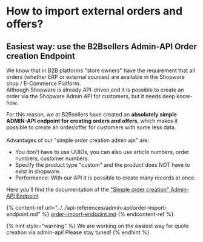 # How to import external orders and offers?

## Easiest way: use the B2Bsellers Admin-API Order creation Endpoint

We know that in B2B platforms "store owners" have the requirement that all orders (whether ERP or external sources) are available in the Shopware shop / E-Commerce Platform. \
Although Shopware is already API-driven and it is possible to create an order via the Shopware Admin API for customers, but it needs deep know-how.

For this reason, we at B2Bsellers have created an **absolutely simple ADMIN-API endpoint for creating orders and offers**, which makes it possible to create an order/offer for customers with some less data. \
\
Advantages of our "simple order creation admin api" are:

* You don't have to use UUIDs, you can also use article numbers, order numbers, customer numbers.
* Specify the product type "custom" and the product does NOT have to exist in shopware.
* Performance: With our API it is possible to create many records at once.

Here you'll find the documentation of the ["Simple order creation" Admin-API Endpoint](../../api-references/admin-api/order-import-endpoint.md)

{% content-ref url="../../api-references/admin-api/order-import-endpoint.md" %}
[order-import-endpoint.md](../../api-references/admin-api/order-import-endpoint.md)
{% endcontent-ref %}

{% hint style="warning" %}
We are working on the easiest way for quote creation via admin-api! Please stay tuned!
{% endhint %}

